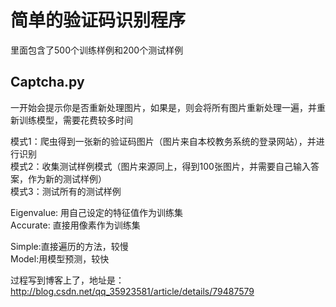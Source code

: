 # 简单的验证码识别程序  
  
里面包含了500个训练样例和200个测试样例  
  
## Captcha.py  
一开始会提示你是否重新处理图片，如果是，则会将所有图片重新处理一遍，并重新训练模型，需要花费较多时间

模式1：爬虫得到一张新的验证码图片（图片来自本校教务系统的登录网站），并进行识别  
模式2：收集测试样例模式（图片来源同上，得到100张图片，并需要自己输入答案，作为新的测试样例）  
模式3：测试所有的测试样例  
  
  
Eigenvalue: 用自己设定的特征值作为训练集  
Accurate: 直接用像素作为训练集  
  
  
Simple:直接遍历的方法，较慢  
Model:用模型预测，较快

过程写到博客上了，地址是：http://blog.csdn.net/qq_35923581/article/details/79487579 
